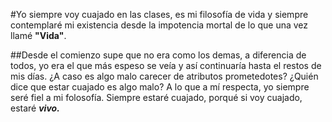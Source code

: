 #Yo siempre voy cuajado en las clases, es mi filosofía de vida y siempre contemplaré mi existencia desde la impotencia mortal de lo que una vez llamé **"Vida"**.

##Desde el comienzo supe que no era como los demas, a diferencia de todos, yo era el que más espeso se veía y así continuaría hasta el restos de mis días. ¿A caso es algo malo carecer de atributos prometedotes? ¿Quién dice que estar cuajado es algo malo? A lo que a mí respecta, yo siempre seré fiel a mi folosofía. Siempre estaré cuajado, porqué si voy cuajado, estaré ***vivo.***
